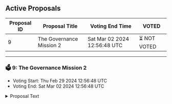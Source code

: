 ## Active Proposals

| Proposal ID | Proposal Title | Voting End Time | VOTED |
|-------------|----------------|-----------------|-------|
| 9 | The Governance Mission 2 | Sat Mar 02 2024 12:56:48 UTC | ⏳ NOT VOTED |

---

### 🗳 9: The Governance Mission 2
- Voting Start: Thu Feb 29 2024 12:56:48 UTC
- Voting End: Sat Mar 02 2024 12:56:48 UTC

<details>
<summary>Proposal Text</summary>
 
This Proposal enables the Stakedrop Participants to take part in a Governance Session and complete their governance claim mission - Mission 2. Voting is also available for all of the current C4E token holders to get familiar with our Governance system. Simply votes YES or NO in this proposal.
</details>
